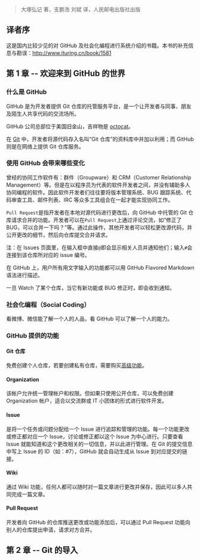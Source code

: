 > 大塚弘记 著，支鹏浩 刘斌 译，人民邮电出版社出版

## 译者序

这是国内比较少见的对 GitHub 及社会化编程进行系统介绍的书籍。本书的补充信息与勘误：http://www.ituring.cn/book/1581

## 第 1 章 -- 欢迎来到 GitHub 的世界

### 什么是 GitHub

GitHub 是为开发者提供 Git 仓库的托管服务平台，是一个让开发者与同事、朋友及陌生人共享代码的交流场所。

GitHub 公司总部位于美国旧金山，吉祥物是 [octocat](http://octodex.github.com)。

在 [Git](http://git-scm.com) 中，开发者将源代码存入名叫“Git 仓库”的资料库中并加以利用；而 GitHub 则是在网络上提供 Git 仓库服务。

### 使用 GitHub 会带来哪些变化

曾经的协同工作软件有：群件（Groupware）和 CRM（Customer Relationship Management）等。但是在以程序员为代表的软件开发者之间，并没有辅助多人协同编程的软件。因此软件开发者们往往要将版本管理系统、BUG 跟踪系统、代码审查工具、邮件列表、IRC 等众多工具组合在一起才能实现协同工作。

`Pull Request`是指开发者在本地对源代码进行更改后，向 GitHub 中托管的 Git 仓库请求合并的功能。开发者可以在`Pull Request`上通过评论交流，如“修正了 BUG，可以合并一下吗？”等。通过此操作，其他开发者可以轻松更改源代码，并公开更改的细节，然后向仓库提交合并请求。

注：在 Issues 页面里，在输入框中直接`@`即会显示相关人员并通知他们；输入`#`会连接到该仓库所对应的 issue 编号。

在 GitHub 上，用户所有用文字输入的功能都可以用 GitHub Flavored Markdown 语法进行描述。

一旦 Watch 了某个仓库，当它有新功能或 BUG 修正时，即会收到通知。
 
### 社会化编程（Social Coding）

看微博、微信能了解一个人的人品，看 GitHub 可以了解一个人的能力。

### GitHub 提供的功能

#### Git 仓库

免费创建个人仓库，若要创建私有仓库，需要购买[高级功能](https://github.com/plans)。

#### Organization

该帐户允许统一管理帐户和权限。但如果只使用公开仓库，可以免费创建 Organization 帐户，适合以交流群或 IT 小团体的形式进行软件开发。

#### Issue

是将一个任务或问题分配给一个 Issue 进行追踪和管理的功能。每一个功能更改或修正都对应一个 Issue，讨论或修正都以这个 Issue 为中心进行。只要查看 Issue 就能知道和这个更改相关的一切信息，并以此进行管理。在 Git 的提交信息中写上 Issue 的 ID（如：#7），GitHub 就会自动生成从 Issue 到对应提交的链接。

#### Wiki

通过 Wiki 功能，任何人都可以随时对一篇文章进行更改并保存，因此可以多人共同完成一篇文章。

#### Pull Request

开发者向 GitHub 的仓库推送更改或功能添加后，可以通过 Pull Request 功能向别人的仓库提出申请，请求对方合并。

## 第 2 章 -- Git 的导入

